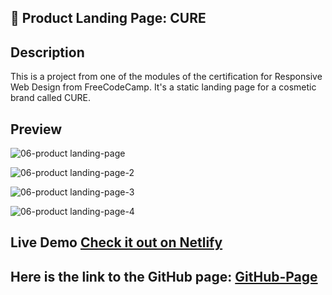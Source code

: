 <!-- PROJECT_METADATA
{
  "title": "Product Landing Page: CURE",
  "description": "This is a project from one of the modules of the certification for Responsive Web Design from FreeCodeCamp. It's a static landing page for a cosmetic brand called CURE.",
  "video": " ", 
  "imagePreview": "https://github.com/FerRuizDevp/product-landing-page-cure/assets/117100019/f8311fd5-285f-4b16-9648-9fba8b2078e5",
  "githubLink": "https://github.com/FerRuizDevp/product-landing-page-cure",
  "netlifyLink": "https://cure-landing-page.netlify.app/",
  "tags": ["more-project", "landing-page", "html", "css", "static-design"]
}
-->
## 💄 Product Landing Page: CURE

## Description
This is a project from one of the modules of the certification for Responsive Web Design from FreeCodeCamp. It's a static landing page for a cosmetic brand called CURE. 

## Preview
![06-product landing-page](https://github.com/FerRuizDevp/product-landing-page-cure/assets/117100019/f8311fd5-285f-4b16-9648-9fba8b2078e5)

![06-product landing-page-2](https://github.com/FerRuizDevp/product-landing-page-cure/assets/117100019/1e60c91d-a16e-41ed-9517-ae5193b07f18)

![06-product landing-page-3](https://github.com/FerRuizDevp/product-landing-page-cure/assets/117100019/96c3e086-75ce-42b6-aaba-f2d6bf4a3d69)

![06-product landing-page-4](https://github.com/FerRuizDevp/product-landing-page-cure/assets/117100019/752b9c00-c2b3-44a8-881f-fb84740fb91d)

## Live Demo [Check it out on Netlify](https://cure-landing-page.netlify.app/)

## Here is the link to the GitHub page: [GitHub-Page](https://ferruizdevp.github.io/product-landing-page-cure/)


